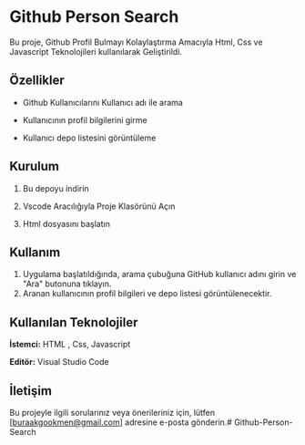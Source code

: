 # Github Person Search 

Bu proje, Github Profil Bulmayı Kolaylaştırma Amacıyla Html, Css ve Javascript  Teknolojileri kullanılarak Geliştirildi.

## Özellikler

- Github Kullanıcılarını Kullanıcı adı ile arama

- Kullanıcının profil bilgilerini girme

- Kullanıcı depo listesini görüntüleme


## Kurulum

1. Bu depoyu indirin

2. Vscode Aracılığıyla Proje Klasörünü Açın

3. Html dosyasını başlatın


## Kullanım

1. Uygulama başlatıldığında, arama çubuğuna GitHub kullanıcı adını girin ve "Ara" butonuna tıklayın.
2. Aranan kullanıcının profil bilgileri ve depo listesi görüntülenecektir.


## Kullanılan Teknolojiler

**İstemci:** HTML , Css, Javascript

**Editör:** Visual Studio Code


## İletişim

Bu projeyle ilgili sorularınız veya önerileriniz için, lütfen [buraakgookmen@gmail.com] adresine e-posta gönderin.# Github-Person-Search
